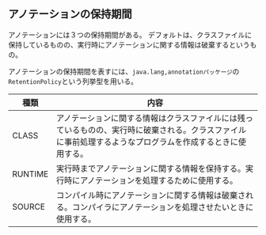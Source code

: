 ## アノテーションの保持期間

アノテーションには３つの保持期間がある。
デフォルトは、クラスファイルに保持しているものの、実行時にアノテーションに関する情報は破棄するというもの。

アノテーションの保持期間を表すには、`java.lang,annotationパッケージ`の`RetentionPolicy`という列挙型を用いる。

種類|内容
--|--
CLASS|アノテーションに関する情報はクラスファイルには残っているものの、実行時に破棄される。クラスファイルに事前処理するようなプログラムを作成するときに使用する。
RUNTIME|実行時までアノテーションに関する情報を保持する。実行時にアノテーションを処理するために使用する。
SOURCE|コンパイル時にアノテーションに関する情報は破棄される。コンパイラにアノテーションを処理させたいときに使用する。

